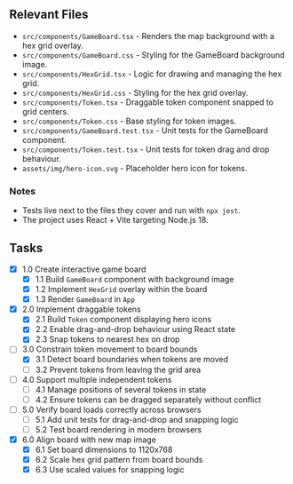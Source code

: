 ## Relevant Files

- `src/components/GameBoard.tsx` - Renders the map background with a hex grid overlay.
- `src/components/GameBoard.css` - Styling for the GameBoard background image.
- `src/components/HexGrid.tsx` - Logic for drawing and managing the hex grid.
- `src/components/HexGrid.css` - Styling for the hex grid overlay.
- `src/components/Token.tsx` - Draggable token component snapped to grid centers.
- `src/components/Token.css` - Base styling for token images.
- `src/components/GameBoard.test.tsx` - Unit tests for the GameBoard component.
- `src/components/Token.test.tsx` - Unit tests for token drag and drop behaviour.
- `assets/img/hero-icon.svg` - Placeholder hero icon for tokens.

### Notes

- Tests live next to the files they cover and run with `npx jest`.
- The project uses React + Vite targeting Node.js 18.

## Tasks

- [x] 1.0 Create interactive game board
  - [x] 1.1 Build `GameBoard` component with background image
  - [x] 1.2 Implement `HexGrid` overlay within the board
  - [x] 1.3 Render `GameBoard` in `App`
- [x] 2.0 Implement draggable tokens
  - [x] 2.1 Build `Token` component displaying hero icons
  - [x] 2.2 Enable drag-and-drop behaviour using React state
  - [x] 2.3 Snap tokens to nearest hex on drop
- [ ] 3.0 Constrain token movement to board bounds
  - [x] 3.1 Detect board boundaries when tokens are moved
  - [ ] 3.2 Prevent tokens from leaving the grid area
- [ ] 4.0 Support multiple independent tokens
  - [ ] 4.1 Manage positions of several tokens in state
  - [ ] 4.2 Ensure tokens can be dragged separately without conflict
- [ ] 5.0 Verify board loads correctly across browsers
  - [ ] 5.1 Add unit tests for drag-and-drop and snapping logic
  - [ ] 5.2 Test board rendering in modern browsers
- [x] 6.0 Align board with new map image
  - [x] 6.1 Set board dimensions to 1120x768
  - [x] 6.2 Scale hex grid pattern from board bounds
  - [x] 6.3 Use scaled values for snapping logic
